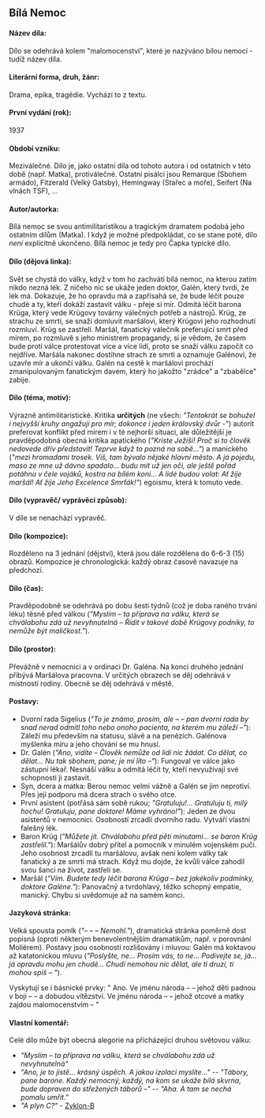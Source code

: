## Bílá Nemoc

#### Název díla:
Dílo se odehrává kolem "malomocenství", které je nazýváno bílou nemocí - tudíž název díla.

#### Literární forma, druh, žánr:
Drama, epika, tragédie. Vychází to z textu.

#### První vydání (rok):
1937

#### Období vzniku:
Meziválečné. Dílo je, jako ostatní díla od tohoto autora i od ostatních v této době (např. Matka), protiválečné.
Ostatní pisálci jsou Remarque (Sbohem armádo), Fitzerald (Velký Gatsby), Hemingway (Stařec a moře), Seifert (Na vlnách TSF), ...

#### Autor/autorka:
Bílá nemoc se svou antimilitaristikou a tragickým dramatem podobá jeho ostatním dílům (Matka). I když je možné předpokládat, co se stane poté, dílo _není_ explicitně ukončeno. Bílá nemoc je tedy pro Čapka typické dílo.

#### Dílo (dějová linka):
Svět se chystá do války, když v tom ho zachvátí bílá nemoc, na kterou zatím nikdo nezná lék. Z ničeho nic se ukáže jeden doktor, Galén, který tvrdí, že lék má. Dokazuje, že ho opravdu má a zapřísahá se, že bude léčit pouze chudé a ty, kteří dokáží zastavit válku - přeje si mír. Odmítá léčit barona Krüga, který vede Krügovy továrny válečných potřeb a nástrojů. Krüg, ze strachu ze smrti, se snaží domluvit maršálovi, který Krügovi jeho rozhodnutí rozmluví. Krüg se zastřelí. Maršál, fanatický válečník preferující smrt před mírem, po rozmluvě s jeho ministrem propagandy, si je vědom, že časem bude proti válce protestovat více a více lidí, proto se snaží válku započít co nejdříve. Maršála nakonec dostihne strach ze smrti a oznamuje Galénovi, že uzavře mír a ukončí válku. Galén na cestě k maršálovi prochází zmanipulovaným fanatickým davem, který ho jakožto "zrádce" a "zbabělce" zabije.

#### Dílo (téma, motiv):
Výrazně antimilitaristické. Kritika __určitých__ (ne všech: _"Tentokrát se bohužel i nejvyšší kruhy angažují pro mír; dokonce i jeden královský dvůr -"_) autorit preferovat konflikt před mírem i v té nejhorší situaci, ale důležitější je pravděpodobná obecná kritika apatického (_"Kriste Ježíši! Proč si to člověk nedovede dřív představit! Teprve když to pozná na sobě..."_) a manického (_"mezi  hromadami  trosek. Víš, tam bývalo nějaké hlavní město. A já pojedu, maso ze mne už dávno spadalo... budu mít už jen oči, ale ještě pořád potáhnu  v čele vojáků, kostra na bílém koni... A lidé budou volat: Ať žije maršál! Ať žije Jeho Excelence Smrťák!"_) egoismu, která k tomuto vede.

#### Dílo (vypravěč/ vyprávěcí způsob):
V díle se nenachází vypravěč.

#### Dílo (kompozice):
Rozděleno na 3 jednání (dějství), která jsou dále rozdělena do 6-6-3 (15) obrazů. Kompozice je chronologická: každý obraz časově navazuje na předchozí.

#### Dílo (čas):
Pravděpodobně se odehrává po dobu šesti týdnů (což je doba raného trvání léku) těsně před válkou (_"Myslím – ta příprava na válku, která se chválabohu zdá už nevyhnutelná – Řídit  v takové době Krügovy podniky, to nemůže být maličkost."_).

#### Dílo (prostor):
Převážně v nemocnici a v ordinaci Dr. Galéna. Na konci druhého jednání přibývá Maršálova pracovna. V určitých obrazech se děj odehrává v místnosti rodiny.
Obecně se děj odehrává v městě.

#### Postavy:

 * Dvorní rada Sigelius (_"To je známo, prosím, ale – –  pan dvorní rada by snad nerad odmítl toho nebo onoho pacienta, na kterém mu záleží –"_): Záleží mu především na statusu, slávě a na penězích. Galénova myšlenka míru a jeho chování se mu hnusí.
 * Dr. Galén (_"Ano, vidíte – Člověk nemůže od lidí nic žádat. Co dělat, co dělat... Nu tak sbohem, pane; je mi líto –"_): Fungoval ve válce jako zástupní lékař. Nesnáší válku a odmítá léčit ty, kteří nevyužívají své schopnosti ji zastavit.
 * Syn, dcera a matka: Berou nemoc velmi vážně a Galén se jim neprotiví. Přes její podporu má dcera strach o svého otce.
 * První asistent (potřásá sám sobě rukou; _"Gratuluju!... Gratuluju ti, milý hochu! Gratuluju, pane doktore! Máme vyhráno!"_): Jeden ze dvou asistentů v nemocnici. Osobností zrcadlí dvorního radu. Vytváří vlastní falešný lék.
 * Baron Krüg (_"Můžete jít. Chválabohu před pěti minutami... se baron Krüg zastřelil."_): Maršálův dobrý přítel a pomocník v minulém vojenském puči. Jeho osobnost zrcadlí tu maršálovu, avšak není kolem války tak fanatický a ze smrti má strach. Když mu dojde, že kvůli válce zahodil svou šanci na život, zastřelí se.
 * Maršál (_"Vím. Budete tedy léčit barona Krüga – bez jakékoliv podmínky, doktore Galéne."_): Panovačný a tvrdohlavý, těžko schopný empatie, manický. Chybu si uvědomuje až na samém konci.

#### Jazyková stránka:
Velká spousta pomlk (_"– – – Nemohl."_), dramatická stránka poměrně dost popisná (oproti některým benevolentnějším dramatikům, např. v porovnání Moliérem). Postavy jsou osobností rozlišovány i mluvou: Galén má koktavou až katatonickou mluvu (_"Poslyšte, ne... Prosím vás, to ne...  Podívejte se, já... já opravdu mohu jen chudé... Chudí nemohou nic dělat, ale ti druzí, ti mohou spíš – "_).

Vyskytují se i básnické prvky: 
" 
Ano. Ve jménu národa – 
– jehož děti padnou v boji – 
– a dobudou vítězství. Ve jménu národa – 
– jehož otcové a matky zajdou malomocenstvím – 
"

#### Vlastní komentář:
Celé dílo může být obecná alegorie na přicházející druhou světovou válku:

 * _"Myslím –  ta příprava na válku, která se chválabohu zdá už nevyhnutelná"_
 * _"Ano, je to jistě... krásný úspěch.  A jakou  izolaci  myslíte..."_ -- _"Tábory, pane barone. Každý nemocný, každý, na kom se ukáže bílá skvrna, bude dopraven do střežených táborů –"_ -- _"Aha. A tam se nechá pomalu umřít."_
 * _"A plyn C?"_ - [Zyklon-B](https://cs.wikipedia.org/wiki/Cyklon_B)
